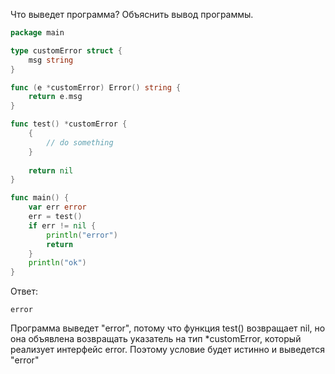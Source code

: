 Что выведет программа? Объяснить вывод программы.

```go
package main

type customError struct {
	msg string
}

func (e *customError) Error() string {
	return e.msg
}

func test() *customError {
	{
		// do something
	} 
	
	return nil
}

func main() {
	var err error
	err = test()
	if err != nil {
		println("error")
		return
	}
	println("ok")
}
```

Ответ:
```
error
```
Программа выведет "error", потому что функция test() возвращает nil, но она 
объявлена возвращать указатель на тип *customError, который реализует интерфейс error. Поэтому 
условие будет истинно и выведется "error"